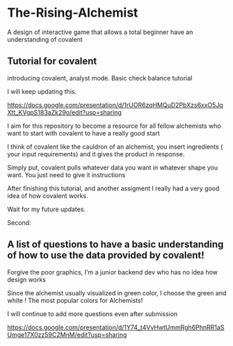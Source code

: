 # The-Rising-Alchemist
A design of interactive game that allows a total beginner have an understanding of covalent



<h2> Tutorial for covalent</h2>
introducing covalent, analyst mode. Basic check balance tutorial

I will keep updating this.

https://docs.google.com/presentation/d/1rUOR6zqHMQuD2PbXzs6xxO5JqXtt_KVgpS183aZk29o/edit?usp=sharing

I aim for this repository to become a resource for all fellow alchemists who want to start with covalent to have a really good start

I think of covalent like the cauldron of an alchemist, you insert ingredients ( your input requirements) and it gives the product in response.

Simply put, covalent pulls whatever data you want in whatever shape you want. You just need to give it instructions

After finishing this tutorial, and another assigment I really had a very good idea of how covalent works.


Wait for my future updates.


Second:

<h2> A list of questions to have a basic understanding of how to use the data provided by covalent!</h2>

Forgive the poor graphics, I'm a junior backend dev who has no idea how design works

Since the alchemist usually visualized in green color, I choose the green and white ! The most popular colors for Alchemists!

I will continue to add more questions even after submission

https://docs.google.com/presentation/d/1Y74_t4VvHwtUmmRgh6PhnRR1aSUmge17X0zz59C2MnM/edit?usp=sharing
